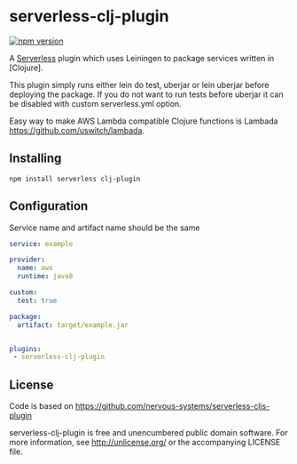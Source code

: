 # serverless-clj-plugin

[![npm version](https://badge.fury.io/js/serverless-cljs-plugin.svg)](https://badge.fury.io/js/serverless-cljs-plugin)

A [Serverless](https://github.com/serverless/serverless) plugin which
uses Leiningen to package services
written in [Clojure].

This plugin simply runs either lein do test, uberjar or lein uberjar before deploying the 
package. If you do not want to run tests before uberjar it can be disabled with custom
serverless.yml option.

Easy way to make AWS Lambda compatible Clojure functions is Lambada https://github.com/uswitch/lambada.

## Installing

``` shell
npm install serverless clj-plugin
```

## Configuration

Service name and artifact name should be the same

```yaml
service: example

provider:
  name: aws
  runtime: java8

custom:
  test: true

package:
  artifact: target/example.jar


plugins:
 - serverless-clj-plugin
```

## License

Code is based on https://github.com/nervous-systems/serverless-cljs-plugin

serverless-clj-plugin is free and unencumbered public domain software. For more
information, see http://unlicense.org/ or the accompanying LICENSE
file.
